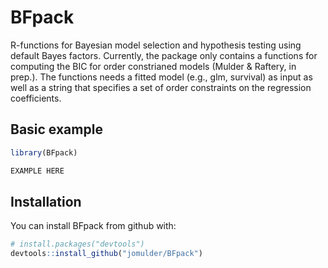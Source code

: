 # BFpack

R-functions for Bayesian model selection and hypothesis testing using default Bayes factors. Currently, the package only contains a functions for computing the BIC for order constrianed models (Mulder & Raftery, in prep.). The functions needs a fitted model (e.g., glm, survival) as input as well as a string that specifies a set of order constraints on the regression coefficients.


Basic example
-------------

``` r
library(BFpack)

EXAMPLE HERE


```

Installation
------------

You can install BFpack from github with:

``` r
# install.packages("devtools")
devtools::install_github("jomulder/BFpack")
